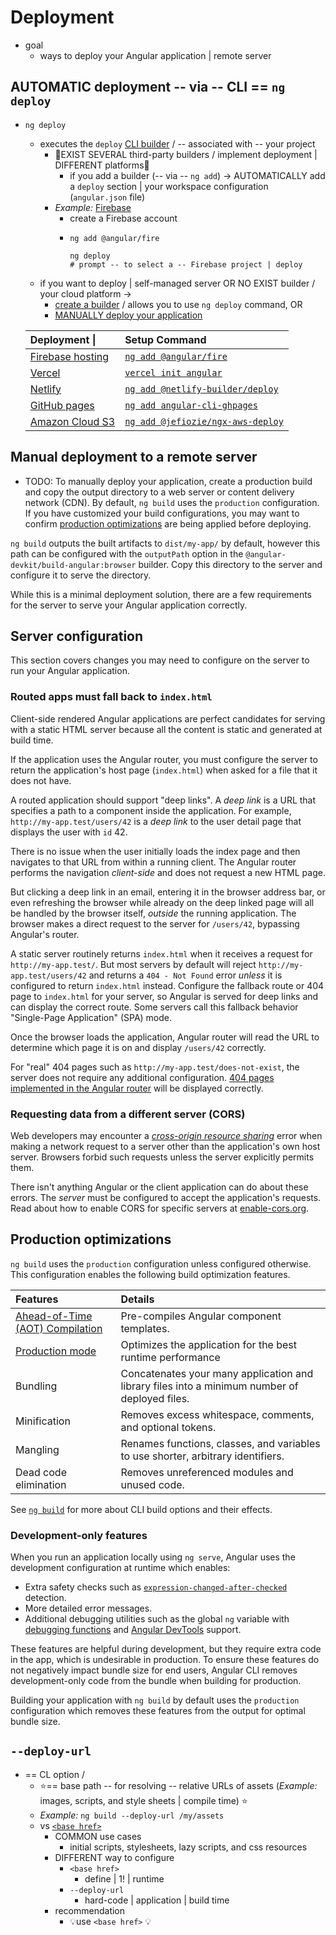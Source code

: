 # Deployment

* goal
  * ways to deploy your Angular application | remote server

## AUTOMATIC deployment -- via -- CLI == `ng deploy` 

* `ng deploy`
  * executes the `deploy` [CLI builder](tools/cli/cli-builder) / -- associated with -- your project
    * 👀EXIST SEVERAL third-party builders / implement deployment | DIFFERENT platforms👀
      * if you add a builder (-- via -- `ng add`) -> AUTOMATICALLY add a `deploy` section | your workspace configuration (`angular.json` file)
    * _Example:_ [Firebase](https://firebase.google.com/)
      * create a Firebase account
      * 
        ```
        ng add @angular/fire
        
        ng deploy
        # prompt -- to select a -- Firebase project | deploy 
        ```
  * if you want to deploy | self-managed server OR NO EXIST builder / your cloud platform -> 
    * [create a builder](tools/cli/cli-builder) / allows you to use `ng deploy` command, OR
    * [MANUALLY deploy your application](#manual-deployment-to-a-remote-server)

  | Deployment \|                                                     | Setup Command                                                                              |
  |:------------------------------------------------------------------|:---                                                                                  |
  | [Firebase hosting](https://firebase.google.com/docs/hosting)      | [`ng add @angular/fire`](https://npmjs.org/package/@angular/fire)                           |
  | [Vercel](https://vercel.com/solutions/angular)                    | [`vercel init angular`](https://github.com/vercel/vercel/tree/main/examples/angular) |
  | [Netlify](https://www.netlify.com)                                | [`ng add @netlify-builder/deploy`](https://npmjs.org/package/@netlify-builder/deploy)       |
  | [GitHub pages](https://pages.github.com)                          | [`ng add angular-cli-ghpages`](https://npmjs.org/package/angular-cli-ghpages)               |
  | [Amazon Cloud S3](https://aws.amazon.com/s3/?nc2=h_ql_prod_st_s3) | [`ng add @jefiozie/ngx-aws-deploy`](https://www.npmjs.com/package/@jefiozie/ngx-aws-deploy) |

## Manual deployment to a remote server

* TODO:
To manually deploy your application, create a production build and copy the output directory to a web server or content delivery network (CDN).
By default, `ng build` uses the `production` configuration.
If you have customized your build configurations, you may want to confirm [production optimizations](tools/cli/deployment#production-optimizations) are being applied before deploying.

`ng build` outputs the built artifacts to `dist/my-app/` by default, however this path can be configured with the `outputPath` option in the `@angular-devkit/build-angular:browser` builder.
Copy this directory to the server and configure it to serve the directory.

While this is a minimal deployment solution, there are a few requirements for the server to serve your Angular application correctly.

## Server configuration

This section covers changes you may need to configure on the server to run your Angular application.

### Routed apps must fall back to `index.html`

Client-side rendered Angular applications are perfect candidates for serving with a static HTML server because all the content is static and generated at build time.

If the application uses the Angular router, you must configure the server to return the application's host page (`index.html`) when asked for a file that it does not have.

A routed application should support "deep links".
A *deep link* is a URL that specifies a path to a component inside the application.
For example, `http://my-app.test/users/42` is a *deep link* to the user detail page that displays the user with `id` 42.

There is no issue when the user initially loads the index page and then navigates to that URL from within a running client.
The Angular router performs the navigation *client-side* and does not request a new HTML page.

But clicking a deep link in an email, entering it in the browser address bar, or even refreshing the browser while already on the deep linked page will all be handled by the browser itself, *outside* the running application.
The browser makes a direct request to the server for `/users/42`, bypassing Angular's router.

A static server routinely returns `index.html` when it receives a request for `http://my-app.test/`.
But most servers by default will reject `http://my-app.test/users/42` and returns a `404 - Not Found` error *unless* it is configured to return `index.html` instead.
Configure the fallback route or 404 page to `index.html` for your server, so Angular is served for deep links and can display the correct route.
Some servers call this fallback behavior "Single-Page Application" (SPA) mode.

Once the browser loads the application, Angular router will read the URL to determine which page it is on and display `/users/42` correctly.

For "real" 404 pages such as `http://my-app.test/does-not-exist`, the server does not require any additional configuration.
[404 pages implemented in the Angular router](guide/routing/common-router-tasks#displaying-a-404-page) will be displayed correctly.

### Requesting data from a different server (CORS)

Web developers may encounter a [*cross-origin resource sharing*](https://developer.mozilla.org/docs/Web/HTTP/CORS "Cross-origin resource sharing") error when making a network request to a server other than the application's own host server.
Browsers forbid such requests unless the server explicitly permits them.

There isn't anything Angular or the client application can do about these errors.
The _server_ must be configured to accept the application's requests.
Read about how to enable CORS for specific servers at [enable-cors.org](https://enable-cors.org/server.html "Enabling CORS server").

## Production optimizations

`ng build` uses the `production` configuration unless configured otherwise. This configuration enables the following build optimization features.

| Features                                                           | Details                                                                                       |
|:---                                                                |:---                                                                                           |
| [Ahead-of-Time (AOT) Compilation](tools/cli/aot-compiler)          | Pre-compiles Angular component templates.                                                     |
| [Production mode](tools/cli/deployment#development-only-features) | Optimizes the application for the best runtime performance                                    |
| Bundling                                                           | Concatenates your many application and library files into a minimum number of deployed files. |
| Minification                                                       | Removes excess whitespace, comments, and optional tokens.                                     |
| Mangling                                                           | Renames functions, classes, and variables to use shorter, arbitrary identifiers.              |
| Dead code elimination                                              | Removes unreferenced modules and unused code.                                                 |

See [`ng build`](cli/build) for more about CLI build options and their effects.

### Development-only features

When you run an application locally using `ng serve`, Angular uses the development configuration
at runtime which enables:

* Extra safety checks such as [`expression-changed-after-checked`](errors/NG0100) detection.
* More detailed error messages.
* Additional debugging utilities such as the global `ng` variable with [debugging functions](api#core-global) and [Angular DevTools](tools/devtools) support.

These features are helpful during development, but they require extra code in the app, which is
undesirable in production. To ensure these features do not negatively impact bundle size for end users, Angular CLI
removes development-only code from the bundle when building for production.

Building your application with `ng build` by default uses the `production` configuration which removes these features from the output for optimal bundle size.

## `--deploy-url`

* == CL option /
  * ⭐️== base path -- for resolving -- relative URLs of assets (_Example:_ images, scripts, and style sheets | compile time) ⭐️
  * _Example:_ `ng build --deploy-url /my/assets`
  * vs [`<base href>`](guide/routing/common-router-tasks) 
    * COMMON use cases
      * initial scripts, stylesheets, lazy scripts, and css resources
    * DIFFERENT way to configure
      * `<base href>`
        * define | 1! | runtime
      * `--deploy-url`
        * hard-code | application | build time 
    * recommendation
      * 💡use `<base href>` 💡
